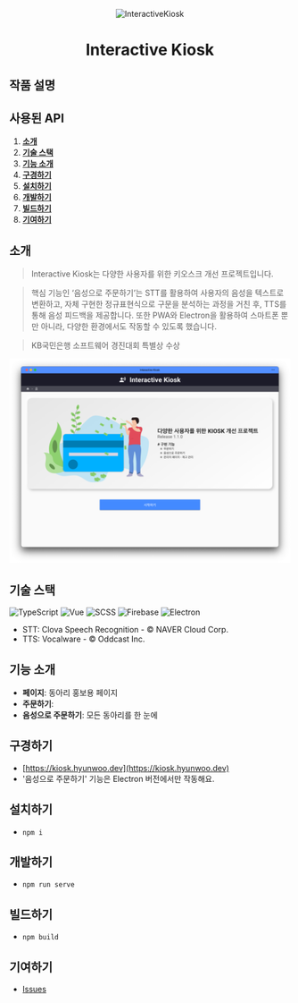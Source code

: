 <div align="center">

![InteractiveKiosk](public/assets/images/144x144.png)

# Interactive Kiosk

</div>

## 작품 설명

## 사용된 API

1. [**소개**](#소개)
2. [**기술 스택**](#기술-스택)
3. [**기능 소개**](#기능-소개)
4. [**구경하기**](#구경하기)
5. [**설치하기**](#설치하기)
6. [**개발하기**](#개발하기)
7. [**빌드하기**](#빌드하기)
8. [**기여하기**](#기여하기)

## 소개

> Interactive Kiosk는 다양한 사용자를 위한 키오스크 개선 프로젝트입니다.

> 핵심 기능인 ‘음성으로 주문하기’는 STT를 활용하여 사용자의 음성을 텍스트로 변환하고, 자체 구현한 정규표현식으로 구문을 분석하는 과정을 거친 후, TTS를 통해 음성 피드백을 제공합니다.
> 또한 PWA와 Electron을 활용하여 스마트폰 뿐만 아니라, 다양한 환경에서도 작동할 수 있도록 했습니다.

> KB국민은행 소프트웨어 경진대회 특별상 수상

![InteractiveKiosk](docs/interactivekiosk-screenshot.png)

## 기술 스택

![TypeScript](https://img.shields.io/badge/TypeScript-282C34.svg?&style=for-the-badge&logo=typescript)
![Vue](https://img.shields.io/badge/Vue-282C34.svg?&style=for-the-badge&logo=vue.js)
![SCSS](https://img.shields.io/badge/SCSS-282C34.svg?style=for-the-badge&logo=SASS)
![Firebase](https://img.shields.io/badge/Firebase-282C34.svg?&style=for-the-badge&logo=firebase)
![Electron](https://img.shields.io/badge/Electron-282C34?style=for-the-badge&logo=Electron)

- STT: Clova Speech Recognition - © NAVER Cloud Corp.
- TTS: Vocalware - © Oddcast Inc.

## 기능 소개

- **페이지**: 동아리 홍보용 페이지
- **주문하기**:
- **음성으로 주문하기**: 모든 동아리를 한 눈에

## 구경하기

- [https://kiosk.hyunwoo.dev](https://kiosk.hyunwoo.dev)
- '음성으로 주문하기' 기능은 Electron 버전에서만 작동해요.

## 설치하기

- `npm i`

## 개발하기

- `npm run serve`

## 빌드하기

- `npm build`

## 기여하기

- [Issues](https://github.com/circlesapp/circles/issues)
